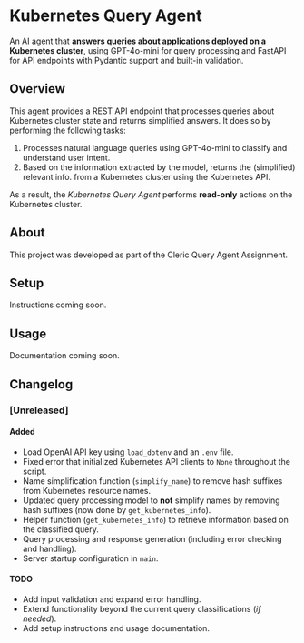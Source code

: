 # Kubernetes Query Agent

An AI agent that **answers queries about applications deployed on a Kubernetes cluster**, using GPT-4o-mini for query processing and FastAPI for API endpoints with Pydantic support and built-in validation.

## Overview
This agent provides a REST API endpoint that processes queries about Kubernetes cluster state and returns simplified answers. It does so by performing the following tasks:

1. Processes natural language queries using GPT-4o-mini to classify and understand user intent.
2. Based on the information extracted by the model, returns the (simplified) relevant info. from a Kubernetes cluster using the Kubernetes API.

As a result, the *Kubernetes Query Agent* performs **read-only** actions on the Kubernetes cluster.

## About
This project was developed as part of the Cleric Query Agent Assignment.

## Setup
Instructions coming soon.

## Usage
Documentation coming soon.

## Changelog

### [Unreleased]
#### Added
- Load OpenAI API key using `load_dotenv` and an `.env` file.
- Fixed error that initialized Kubernetes API clients to `None` throughout the script.
- Name simplification function (`simplify_name`) to remove hash suffixes from Kubernetes resource names.
- Updated query processing model to **not** simplify names by removing hash suffixes (now done by `get_kubernetes_info`).
- Helper function (`get_kubernetes_info`) to retrieve information based on the classified query.
- Query processing and response generation (including error checking and handling).
- Server startup configuration in `main`.

#### TODO
- Add input validation and expand error handling.
- Extend functionality beyond the current query classifications (*if needed*).
- Add setup instructions and usage documentation.
